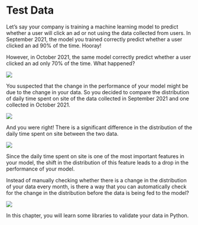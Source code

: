 # Test Data

Let’s say your company is training a machine learning model to predict whether a user will click an ad or not using the data collected from users. In September 2021, the model you trained correctly predict whether a user clicked an ad 90% of the time. Hooray!

However, in October 2021, the same model correctly predict whether a user clicked an ad only 70% of the time. What happened?

![](https://miro.medium.com/max/1000/1*NRULCRnrGKDMf4D1Q6cYSQ.png)

You suspected that the change in the performance of your model might be due to the change in your data. So you decided to compare the distribution of daily time spent on site of the data collected in September 2021 and one collected in October 2021.

![](https://miro.medium.com/max/700/1*fX7dj47Yd99bQep0w4o6Zg.png)

And you were right! There is a significant difference in the distribution of the daily time spent on site between the two data.

![](https://miro.medium.com/max/700/1*kysVtQj3tlHd6C16PehWTg.png)

Since the daily time spent on site is one of the most important features in your model, the shift in the distribution of this feature leads to a drop in the performance of your model.

Instead of manually checking whether there is a change in the distribution of your data every month, is there a way that you can automatically check for the change in the distribution before the data is being fed to the model?

![](https://miro.medium.com/max/1000/1*bSf8SxM6abTeZzdi_3koxA.png)

In this chapter, you will learn some libraries to validate your data in Python.